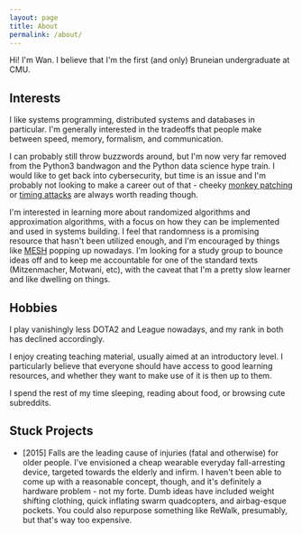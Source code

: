 ```yaml
---
layout: page
title: About
permalink: /about/
---
```


Hi! I'm Wan. I believe that I'm the first (and only) Bruneian undergraduate at CMU.

## Interests

I like systems programming, distributed systems and databases in particular. I'm generally interested in the tradeoffs that people make between speed, memory, formalism, and communication.

I can probably still throw buzzwords around, but I'm now very far removed from the Python3 bandwagon and the Python data science hype train. I would like to get back into cybersecurity, but time is an issue and I'm probably not looking to make a career out of that - cheeky [monkey patching](https://www.usenix.org/system/files/conference/woot13/woot13-kholia.pdf) or [timing attacks](https://sirdarckcat.blogspot.com/2019/03/http-cache-cross-site-leaks.html) are always worth reading though.

I'm interested in learning more about randomized algorithms and approximation algorithms, with a focus on how they can be implemented and used in systems building. I feel that randomness is a promising resource that hasn't been utilized enough, and I'm encouraged by things like [MESH](https://arxiv.org/pdf/1902.04738.pdf) popping up nowadays. I'm looking for a study group to bounce ideas off and to keep me accountable for one of the standard texts (Mitzenmacher, Motwani, etc), with the caveat that I'm a pretty slow learner and like dwelling on things.

## Hobbies

I play vanishingly less DOTA2 and League nowadays, and my rank in both has declined accordingly.

I enjoy creating teaching material, usually aimed at an introductory level. I particularly believe that everyone should have access to good learning resources, and whether they want to make use of it is then up to them.

I spend the rest of my time sleeping, reading about food, or browsing cute subreddits.

## Stuck Projects

- [2015] Falls are the leading cause of injuries (fatal and otherwise) for older people. I've envisioned a cheap wearable everyday fall-arresting device, targeted towards the elderly and infirm. I haven't been able to come up with a reasonable concept, though, and it's definitely a hardware problem - not my forte. Dumb ideas have included weight shifting clothing, quick inflating swarm quadcopters, and airbag-esque pockets. You could also repurpose something like ReWalk, presumably, but that's way too expensive.
